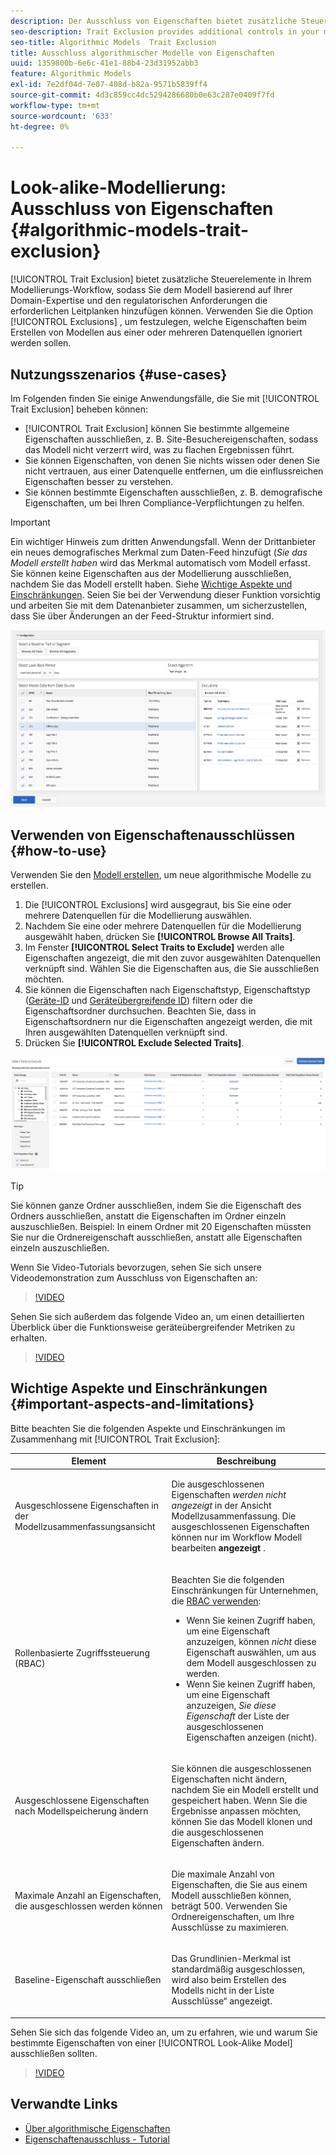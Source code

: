 ```yaml
---
description: Der Ausschluss von Eigenschaften bietet zusätzliche Steuerelemente in Ihrem Modellierungs-Workflow, sodass Sie dem Modell die erforderlichen Leitplanken hinzufügen können, basierend auf Ihrer Domain-Expertise und den gesetzlichen Anforderungen. Verwenden Sie die Option Ausschlüsse , um festzulegen, welche Eigenschaften beim Erstellen von Modellen aus einer oder mehreren Datenquellen ignoriert werden sollen.
seo-description: Trait Exclusion provides additional controls in your modeling workflow, allowing you to add the necessary guard rails to the model, based on your domain expertise and regulatory requirements. Use the Exclusions option to select which traits to ignore when creating models from one or more data sources.
seo-title: Algorithmic Models  Trait Exclusion
title: Ausschluss algorithmischer Modelle von Eigenschaften
uuid: 1359800b-6e6c-41e1-88b4-23d31952abb3
feature: Algorithmic Models
exl-id: 7e2df04d-7e07-408d-b82a-9571b5839ff4
source-git-commit: 4d3c859cc4dc5294286680b0e63c287e0409f7fd
workflow-type: tm+mt
source-wordcount: '633'
ht-degree: 0%

---
```


# Look-alike-Modellierung: Ausschluss von Eigenschaften {#algorithmic-models-trait-exclusion}

[!UICONTROL Trait Exclusion] bietet zusätzliche Steuerelemente in Ihrem Modellierungs-Workflow, sodass Sie dem Modell basierend auf Ihrer Domain-Expertise und den regulatorischen Anforderungen die erforderlichen Leitplanken hinzufügen können. Verwenden Sie die Option [!UICONTROL Exclusions] , um festzulegen, welche Eigenschaften beim Erstellen von Modellen aus einer oder mehreren Datenquellen ignoriert werden sollen.

## Nutzungsszenarios {#use-cases}

Im Folgenden finden Sie einige Anwendungsfälle, die Sie mit [!UICONTROL Trait Exclusion] beheben können:

* [!UICONTROL Trait Exclusion] können Sie bestimmte allgemeine Eigenschaften ausschließen, z. B. Site-Besuchereigenschaften, sodass das Modell nicht verzerrt wird, was zu flachen Ergebnissen führt.
* Sie können Eigenschaften, von denen Sie nichts wissen oder denen Sie nicht vertrauen, aus einer Datenquelle entfernen, um die einflussreichen Eigenschaften besser zu verstehen.
* Sie können bestimmte Eigenschaften ausschließen, z. B. demografische Eigenschaften, um bei Ihren Compliance-Verpflichtungen zu helfen.

>[!IMPORTANT]
>
>Ein wichtiger Hinweis zum dritten Anwendungsfall. Wenn der Drittanbieter ein neues demografisches Merkmal zum Daten-Feed hinzufügt (*Sie das Modell erstellt haben* wird das Merkmal automatisch vom Modell erfasst. Sie können keine Eigenschaften aus der Modellierung ausschließen, nachdem Sie das Modell erstellt haben. Siehe [Wichtige Aspekte und Einschränkungen](../../features/algorithmic-models/trait-exclusion-algo-models.md#important-aspects-and-limitations). Seien Sie bei der Verwendung dieser Funktion vorsichtig und arbeiten Sie mit dem Datenanbieter zusammen, um sicherzustellen, dass Sie über Änderungen an der Feed-Struktur informiert sind.

![](assets/lam_exclude_traits.png)

## Verwenden von Eigenschaftenausschlüssen {#how-to-use}

Verwenden Sie den [Modell erstellen](../../features/algorithmic-models/create-model.md#build-model), um neue algorithmische Modelle zu erstellen.

1. Die [!UICONTROL Exclusions] wird ausgegraut, bis Sie eine oder mehrere Datenquellen für die Modellierung auswählen.
2. Nachdem Sie eine oder mehrere Datenquellen für die Modellierung ausgewählt haben, drücken Sie **[!UICONTROL Browse All Traits]**.
3. Im Fenster **[!UICONTROL Select Traits to Exclude]** werden alle Eigenschaften angezeigt, die mit den zuvor ausgewählten Datenquellen verknüpft sind. Wählen Sie die Eigenschaften aus, die Sie ausschließen möchten.
4. Sie können die Eigenschaften nach Eigenschaftstyp, Eigenschaftstyp ([Geräte-ID](../../reference/ids-in-aam.md) und [Geräteübergreifende ID](../../reference/ids-in-aam.md)) filtern oder die Eigenschaftsordner durchsuchen. Beachten Sie, dass in Eigenschaftsordnern nur die Eigenschaften angezeigt werden, die mit Ihren ausgewählten Datenquellen verknüpft sind.
5. Drücken Sie **[!UICONTROL Exclude Selected Traits]**.

![Merkmal-Ausschlüsse](assets/trait-exclusions-browse-traits.png)

>[!TIP]
>
>Sie können ganze Ordner ausschließen, indem Sie die Eigenschaft des Ordners ausschließen, anstatt die Eigenschaften im Ordner einzeln auszuschließen. Beispiel: In einem Ordner mit 20 Eigenschaften müssten Sie nur die Ordnereigenschaft ausschließen, anstatt alle Eigenschaften einzeln auszuschließen.

Wenn Sie Video-Tutorials bevorzugen, sehen Sie sich unsere Videodemonstration zum Ausschluss von Eigenschaften an:

>[!VIDEO](https://video.tv.adobe.com/v/38133/?quality=12&captions=ger)

Sehen Sie sich außerdem das folgende Video an, um einen detaillierten Überblick über die Funktionsweise geräteübergreifender Metriken zu erhalten.

>[!VIDEO](https://video.tv.adobe.com/v/36761/?quality=12&captions=ger)

## Wichtige Aspekte und Einschränkungen {#important-aspects-and-limitations}

Bitte beachten Sie die folgenden Aspekte und Einschränkungen im Zusammenhang mit [!UICONTROL Trait Exclusion]:

<table id="table_BA5C3545BC9E4717BD567B00C803AA53"> 
 <thead> 
  <tr> 
   <th colname="col1" class="entry"> Element </th> 
   <th colname="col2" class="entry"> Beschreibung </th>
  </tr> 
 </thead>
 <tbody> 
  <tr> 
   <td colname="col1"> <p>Ausgeschlossene Eigenschaften in der Modellzusammenfassungsansicht </p> </td>
   <td colname="col2"> <p>Die ausgeschlossenen Eigenschaften <i>werden nicht angezeigt</i> in der Ansicht Modellzusammenfassung. Die ausgeschlossenen Eigenschaften können nur im Workflow Modell bearbeiten<b><span class="uicontrol"> angezeigt </span></b>. </p> </td>
  </tr> 
  <tr> 
   <td colname="col1"> <p>Rollenbasierte Zugriffssteuerung (RBAC) </p> </td>
   <td colname="col2"> <p>Beachten Sie die folgenden Einschränkungen für Unternehmen, die <a href="../../features/administration/administration-overview.md#administration"> RBAC verwenden</a>: </p> <p>
     <ul id="ul_38A4056C235B428C822EA4A353893786"> 
      <li id="li_2624FB35581F4807B8530910D63FFDBF">Wenn Sie keinen Zugriff haben, um eine Eigenschaft anzuzeigen, können <i>nicht</i> diese Eigenschaft auswählen, um aus dem Modell ausgeschlossen zu werden. </li>
      <li id="li_3FD7A12AAAA8462EA84A760C05F20379">Wenn Sie keinen Zugriff haben, um eine Eigenschaft anzuzeigen, <i> Sie diese Eigenschaft </i> der Liste der ausgeschlossenen Eigenschaften anzeigen (nicht). </li>
     </ul> </p> </td>
  </tr> 
  <tr> 
   <td colname="col1"> <p>Ausgeschlossene Eigenschaften nach Modellspeicherung ändern </p> </td>
   <td colname="col2"> <p>Sie können die ausgeschlossenen Eigenschaften nicht ändern, nachdem Sie ein Modell erstellt und gespeichert haben. Wenn Sie die Ergebnisse anpassen möchten, können Sie das Modell klonen und die ausgeschlossenen Eigenschaften ändern. </p> </td>
  </tr> 
  <tr> 
   <td colname="col1"> <p>Maximale Anzahl an Eigenschaften, die ausgeschlossen werden können </p> </td>
   <td colname="col2"> <p>Die maximale Anzahl von Eigenschaften, die Sie aus einem Modell ausschließen können, beträgt 500. Verwenden Sie Ordnereigenschaften, um Ihre Ausschlüsse zu maximieren. </p> </td>
  </tr> 
  <tr> 
   <td colname="col1"> <p>Baseline-Eigenschaft ausschließen </p> </td>
   <td colname="col2"> <p>Das Grundlinien-Merkmal ist standardmäßig ausgeschlossen, wird also beim Erstellen des Modells nicht in der Liste <b><span class="uicontrol"></span></b>Ausschlüsse“ angezeigt. </p> </td>
  </tr>
 </tbody>
</table>

Sehen Sie sich das folgende Video an, um zu erfahren, wie und warum Sie bestimmte Eigenschaften von einer [!UICONTROL Look-Alike Model] ausschließen sollten.

>[!VIDEO](https://video.tv.adobe.com/v/38133?captions=ger)

## Verwandte Links

* [Über algorithmische Eigenschaften](/help/using/features/algorithmic-models/understanding-models.md)
* [Eigenschaftenausschluss - Tutorial](https://helpx.adobe.com/audience-manager/kt/using/excluding-traits-look-alike-model-feature-video-use.html)
